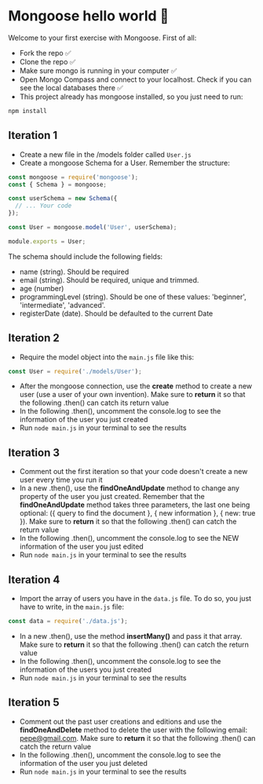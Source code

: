 # Mongoose hello world 🦩

Welcome to your first exercise with Mongoose. First of all:
- Fork the repo ✅
- Clone the repo ✅
- Make sure mongo is running in your computer ✅
- Open Mongo Compass and connect to your localhost. Check if you can see the local databases there ✅
- This project already has mongoose installed, so you just need to run:

```bash
npm install
```

## Iteration 1

- Create a new file in the /models folder called <code>User.js</code>
- Create a mongoose Schema for a User. Remember the structure:

```js
const mongoose = require('mongoose');
const { Schema } = mongoose;

const userSchema = new Schema({
  // ... Your code
});

const User = mongoose.model('User', userSchema);

module.exports = User;
```

The schema should include the following fields:
- name (string). Should be required
- email (string). Should be required, unique and trimmed.
- age (number)
- programmingLevel (string). Should be one of these values: 'beginner', 'intermediate', 'advanced'. 
- registerDate (date). Should be defaulted to the current Date

## Iteration 2

- Require the model object into the <code>main.js</code> file like this:

```js
const User = require('./models/User');
```
- After the mongoose connection, use the **create** method to create a new user (use a user of your own invention). Make sure to **return** it so that the following .then() can catch its return value
- In the following .then(), uncomment the console.log to see the information of the user you just created
- Run <code>node main.js</code> in your terminal to see the results

## Iteration 3

- Comment out the first iteration so that your code doesn't create a new user every time you run it
- In a new .then(), use the **findOneAndUpdate** method to change any property of the user you just created. Remember that the **findOneAndUpdate** method takes three parameters, the last one being optional: ({ query to find the document }, { new information }, { new: true }).
Make sure to **return** it so that the following .then() can catch the return value
- In the following .then(), uncomment the console.log to see the NEW information of the user you just edited
- Run <code>node main.js</code> in your terminal to see the results

## Iteration 4

- Import the array of users you have in the <code>data.js</code> file. To do so, you just have to write, in the <code>main.js</code> file:
```js
const data = require('./data.js');
```
- In a new .then(), use the method **insertMany()** and pass it that array. Make sure to **return** it so that the following .then() can catch the return value
- In the following .then(), uncomment the console.log to see the information of the users you just created
- Run <code>node main.js</code> in your terminal to see the results

## Iteration 5

- Comment out the past user creations and editions and use the **findOneAndDelete** method to delete the user with the following email: pepe@gmail.com.
Make sure to **return** it so that the following .then() can catch the return value
- In the following .then(), uncomment the console.log to see the information of the user you just deleted
- Run <code>node main.js</code> in your terminal to see the results
